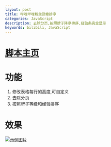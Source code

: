 ```yaml
---
layout: post
title: 哔哩哔哩粉丝勋章排序
categories: JavaScript
description: 去除分页,按照牌子降序排序,经验条完全显示
keywords: bilibili, JavaScript
---
```

# [脚本主页](https://greasyfork.org/zh-CN/scripts/444384)
# 功能
1. 修改表格每行的高度,可自定义
2. 去除分页
3. 按照牌子等级和经验排序

# 效果
[![示例图片](https://greasyfork.s3.us-east-2.amazonaws.com/2kku39cn00z8gd7m24pkz1rxw302 "点击进入")](https://link.bilibili.com/p/center/#/user-center/wearing-center/my-medal)

